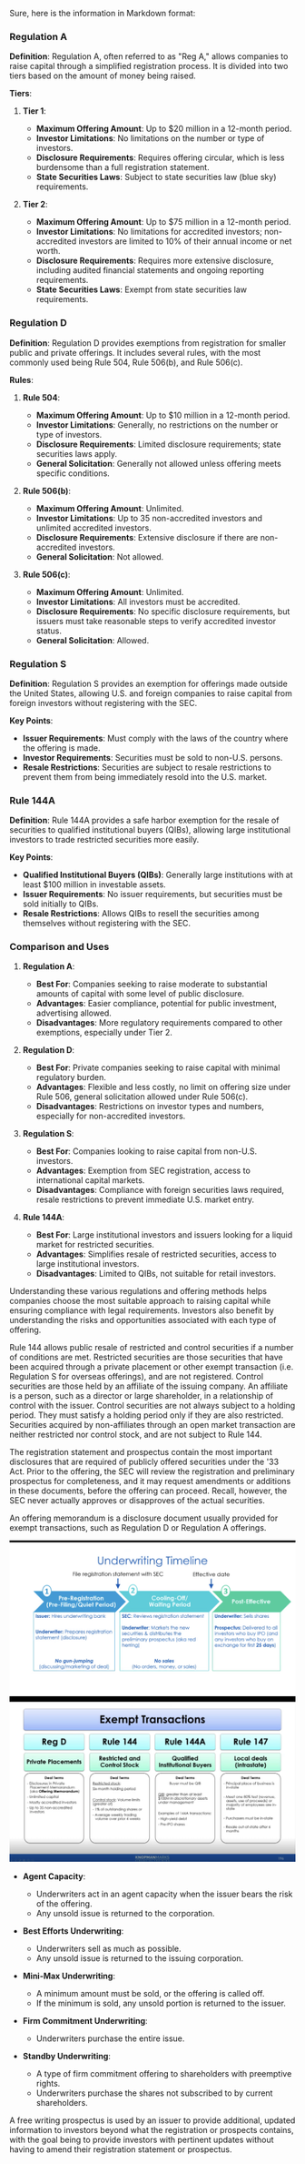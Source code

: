 Sure, here is the information in Markdown format:

### Regulation A

**Definition**: Regulation A, often referred to as "Reg A," allows companies to raise capital through a simplified registration process. It is divided into two tiers based on the amount of money being raised.

**Tiers**:

1. **Tier 1**:

   - **Maximum Offering Amount**: Up to $20 million in a 12-month period.
   - **Investor Limitations**: No limitations on the number or type of investors.
   - **Disclosure Requirements**: Requires offering circular, which is less burdensome than a full registration statement.
   - **State Securities Laws**: Subject to state securities law (blue sky) requirements.

2. **Tier 2**:
   - **Maximum Offering Amount**: Up to $75 million in a 12-month period.
   - **Investor Limitations**: No limitations for accredited investors; non-accredited investors are limited to 10% of their annual income or net worth.
   - **Disclosure Requirements**: Requires more extensive disclosure, including audited financial statements and ongoing reporting requirements.
   - **State Securities Laws**: Exempt from state securities law requirements.

### Regulation D

**Definition**: Regulation D provides exemptions from registration for smaller public and private offerings. It includes several rules, with the most commonly used being Rule 504, Rule 506(b), and Rule 506(c).

**Rules**:

1. **Rule 504**:

   - **Maximum Offering Amount**: Up to $10 million in a 12-month period.
   - **Investor Limitations**: Generally, no restrictions on the number or type of investors.
   - **Disclosure Requirements**: Limited disclosure requirements; state securities laws apply.
   - **General Solicitation**: Generally not allowed unless offering meets specific conditions.

2. **Rule 506(b)**:

   - **Maximum Offering Amount**: Unlimited.
   - **Investor Limitations**: Up to 35 non-accredited investors and unlimited accredited investors.
   - **Disclosure Requirements**: Extensive disclosure if there are non-accredited investors.
   - **General Solicitation**: Not allowed.

3. **Rule 506(c)**:
   - **Maximum Offering Amount**: Unlimited.
   - **Investor Limitations**: All investors must be accredited.
   - **Disclosure Requirements**: No specific disclosure requirements, but issuers must take reasonable steps to verify accredited investor status.
   - **General Solicitation**: Allowed.

### Regulation S

**Definition**: Regulation S provides an exemption for offerings made outside the United States, allowing U.S. and foreign companies to raise capital from foreign investors without registering with the SEC.

**Key Points**:

- **Issuer Requirements**: Must comply with the laws of the country where the offering is made.
- **Investor Requirements**: Securities must be sold to non-U.S. persons.
- **Resale Restrictions**: Securities are subject to resale restrictions to prevent them from being immediately resold into the U.S. market.

### Rule 144A

**Definition**: Rule 144A provides a safe harbor exemption for the resale of securities to qualified institutional buyers (QIBs), allowing large institutional investors to trade restricted securities more easily.

**Key Points**:

- **Qualified Institutional Buyers (QIBs)**: Generally large institutions with at least $100 million in investable assets.
- **Issuer Requirements**: No issuer requirements, but securities must be sold initially to QIBs.
- **Resale Restrictions**: Allows QIBs to resell the securities among themselves without registering with the SEC.

### Comparison and Uses

1. **Regulation A**:

   - **Best For**: Companies seeking to raise moderate to substantial amounts of capital with some level of public disclosure.
   - **Advantages**: Easier compliance, potential for public investment, advertising allowed.
   - **Disadvantages**: More regulatory requirements compared to other exemptions, especially under Tier 2.

2. **Regulation D**:

   - **Best For**: Private companies seeking to raise capital with minimal regulatory burden.
   - **Advantages**: Flexible and less costly, no limit on offering size under Rule 506, general solicitation allowed under Rule 506(c).
   - **Disadvantages**: Restrictions on investor types and numbers, especially for non-accredited investors.

3. **Regulation S**:

   - **Best For**: Companies looking to raise capital from non-U.S. investors.
   - **Advantages**: Exemption from SEC registration, access to international capital markets.
   - **Disadvantages**: Compliance with foreign securities laws required, resale restrictions to prevent immediate U.S. market entry.

4. **Rule 144A**:
   - **Best For**: Large institutional investors and issuers looking for a liquid market for restricted securities.
   - **Advantages**: Simplifies resale of restricted securities, access to large institutional investors.
   - **Disadvantages**: Limited to QIBs, not suitable for retail investors.

Understanding these various regulations and offering methods helps companies choose the most suitable approach to raising capital while ensuring compliance with legal requirements. Investors also benefit by understanding the risks and opportunities associated with each type of offering.

Rule 144 allows public resale of restricted and control securities if a number of conditions are met. Restricted securities are those securities that have been acquired through a private placement or other exempt transaction (i.e. Regulation S for overseas offerings), and are not registered. Control securities are those held by an affiliate of the issuing company. An affiliate is a person, such as a director or large shareholder, in a relationship of control with the issuer. Control securities are not always subject to a holding period. They must satisfy a holding period only if they are also restricted. Securities acquired by non-affiliates through an open market transaction are neither restricted nor control stock, and are not subject to Rule 144.

The registration statement and prospectus contain the most important disclosures that are required of publicly offered securities under the '33 Act. Prior to the offering, the SEC will review the registration and preliminary prospectus for completeness, and it may request amendments or additions in these documents, before the offering can proceed. Recall, however, the SEC never actually approves or disapproves of the actual securities.

An offering memorandum is a disclosure document usually provided for exempt transactions, such as Regulation D or Regulation A offerings.

![UnderWritingTimeline](./photos/Underwriting_timeline.png)
![Exempt_Transcations](./photos/Exempt_Transactions.png)


- **Agent Capacity**: 
  - Underwriters act in an agent capacity when the issuer bears the risk of the offering.
  - Any unsold issue is returned to the corporation.

- **Best Efforts Underwriting**:
  - Underwriters sell as much as possible.
  - Any unsold issue is returned to the issuing corporation.

- **Mini-Max Underwriting**:
  - A minimum amount must be sold, or the offering is called off.
  - If the minimum is sold, any unsold portion is returned to the issuer.

- **Firm Commitment Underwriting**:
  - Underwriters purchase the entire issue.

- **Standby Underwriting**:
  - A type of firm commitment offering to shareholders with preemptive rights.
  - Underwriters purchase the shares not subscribed to by current shareholders.

A free writing prospectus is used by an issuer to provide additional, updated information to investors beyond what the registration or prospects contains, with the goal being to provide investors with pertinent updates without having to amend their registration statement or prospectus.

